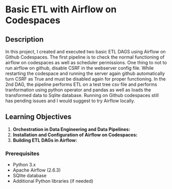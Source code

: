 # Basic ETL with Airflow on Codespaces
## Description
In this project, I created and executed two basic ETL DAGS using Airflow on Github Codespaces. The first pipeline is to check the normal functioning of airflow on codespaces as well as scheduler permissions. One thing to not to run airflow on github, disable CSRF in the webserver config file. While restarting the codespace and running the server again github automatically turn CSRF as True and must be disabled again for proper functioning.
In the 2nd DAG, the pipeline performs ETL on a test tree csv file and performs tranformation using python operator and pandas as well as loads the transformed data to Sqlite database. Running on Github codespaces still has pending issues and I would suggest to try Airflow locally.

## Learning Objectives

1. **Orchestration in Data Engineering and Data Pipelines:**  
2. **Installation and Configuration of Airflow on Codespaces:**
3. **Building ETL DAGs in Airflow:** 

### Prerequisites

- Python 3.x
- Apache Airflow (2.6.3)
- SQlite database
- Additional Python libraries (if needed)
